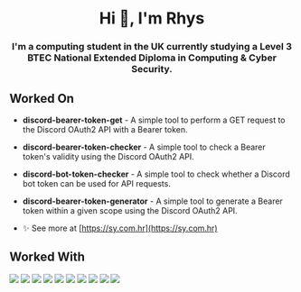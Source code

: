 <h1 align="center">Hi 👋, I'm Rhys</h1>
<h3 align="center">I'm a computing student in the UK currently studying a Level 3 BTEC National Extended Diploma in Computing & Cyber Security.</h3>

<h2> Worked On</h2>

- <p><b>discord-bearer-token-get</b> - A simple tool to perform a GET request to the Discord OAuth2 API with a Bearer token.</p>
- <p><b>discord-bearer-token-checker</b> - A simple tool to check a Bearer token's validity using the Discord OAuth2 API.</p>
- <p><b>discord-bot-token-checker</b> - A simple tool to check whether a Discord bot token can be used for API requests.</p>
- <p><b>discord-bearer-token-generator</b> - A simple tool to generate a Bearer token within a given scope using the Discord OAuth2 API.</p>

- ✨ See more at [https://sy.com.hr](https://sy.com.hr)


<h2> Worked With</h2>
<p align="left">
  <img src="https://img.shields.io/badge/python%20-%2314354C.svg?&style=for-the-badge&logo=python&logoColor=white"/>
  <img src="https://img.shields.io/badge/node.js%20-%2343853D.svg?&style=for-the-badge&logo=node.js&logoColor=white"/>
  <img src="https://img.shields.io/badge/javascript%20-%23323330.svg?&style=for-the-badge&logo=javascript&logoColor=%23F7DF1E"/>
  <img src="https://img.shields.io/badge/express.js%20-%23404d59.svg?&style=for-the-badge"/>
  <img src="https://img.shields.io/badge/CSharp%20-%2314354C.svg?&style=for-the-badge&logo=C%20Sharp&logoColor=white"/>
  <img src="https://img.shields.io/badge/mysql-%2300f.svg?&style=for-the-badge&logo=mysql&logoColor=white"/>
  <img src="https://img.shields.io/badge/docker%20-%230db7ed.svg?&style=for-the-badge&logo=docker&logoColor=white"/>
  <img src="https://img.shields.io/badge/css3%20-%231572B6.svg?&style=for-the-badge&logo=css3&logoColor=white"/>
  <img src="https://img.shields.io/badge/html5%20-%23E34F26.svg?&style=for-the-badge&logo=html5&logoColor=white"/>
  <img src="https://img.shields.io/badge/lua-%232C2D72.svg?&style=for-the-badge&logo=lua&logoColor=white"/>
</p>
